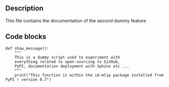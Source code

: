 ## Description 

This file contains the documentation of the second dummy feature

## Code blocks
```
def show_message():
    """
    This is a dummy script used to experiment with
    everything related to open-sourcing to GitHub,
    PyPI, documentation deployment with Sphinx etc ...
    """
    print("This function is within the id-mlip package installed from PyPI ! version 0.7")
```


